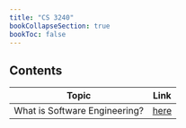 ```yaml
---
title: "CS 3240"
bookCollapseSection: true
bookToc: false
---
```

## Contents

|Topic|Link|
|:--:|:--:|
|What is Software Engineering?|[here](/notes/cs3240/what-is-software-engineering)|
